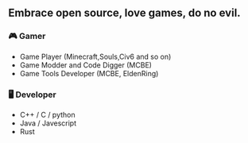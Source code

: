 ## Embrace open source, love games, do no evil.

### 🎮  Gamer
- Game Player (Minecraft,Souls,Civ6 and so on)
- Game Modder and Code Digger (MCBE)
- Game Tools Developer (MCBE, EldenRing)

### 🖥️ Developer
- C++ / C / python
- Java / Javescript
- Rust
